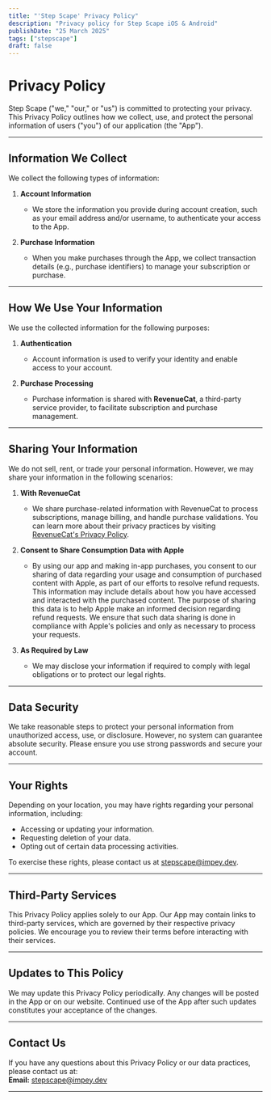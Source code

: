 ```yaml
---
title: "'Step Scape' Privacy Policy"
description: "Privacy policy for Step Scape iOS & Android"
publishDate: "25 March 2025"
tags: ["stepscape"]
draft: false
---
```


# Privacy Policy

Step Scape ("we," "our," or "us") is committed to protecting your privacy. This Privacy Policy outlines how we collect, use, and protect the personal information of users ("you") of our application (the "App").

---

## Information We Collect

We collect the following types of information:

1. **Account Information**

    - We store the information you provide during account creation, such as your email address and/or username, to authenticate your access to the App.

2. **Purchase Information**
    - When you make purchases through the App, we collect transaction details (e.g., purchase identifiers) to manage your subscription or purchase.

---

## How We Use Your Information

We use the collected information for the following purposes:

1. **Authentication**

    - Account information is used to verify your identity and enable access to your account.

2. **Purchase Processing**
    - Purchase information is shared with **RevenueCat**, a third-party service provider, to facilitate subscription and purchase management.

---

## Sharing Your Information

We do not sell, rent, or trade your personal information. However, we may share your information in the following scenarios:

1. **With RevenueCat**

    - We share purchase-related information with RevenueCat to process subscriptions, manage billing, and handle purchase validations. You can learn more about their privacy practices by visiting [RevenueCat's Privacy Policy](https://www.revenuecat.com/privacy).

2. **Consent to Share Consumption Data with Apple**

    - By using our app and making in-app purchases, you consent to our sharing of data regarding your usage and consumption of purchased content with Apple, as part of our efforts to resolve refund requests. This information may include details about how you have accessed and interacted with the purchased content. The purpose of sharing this data is to help Apple make an informed decision regarding refund requests. We ensure that such data sharing is done in compliance with Apple's policies and only as necessary to process your requests.

3. **As Required by Law**
    - We may disclose your information if required to comply with legal obligations or to protect our legal rights.

---

## Data Security

We take reasonable steps to protect your personal information from unauthorized access, use, or disclosure. However, no system can guarantee absolute security. Please ensure you use strong passwords and secure your account.

---

## Your Rights

Depending on your location, you may have rights regarding your personal information, including:

-   Accessing or updating your information.
-   Requesting deletion of your data.
-   Opting out of certain data processing activities.

To exercise these rights, please contact us at stepscape@impey.dev.

---

## Third-Party Services

This Privacy Policy applies solely to our App. Our App may contain links to third-party services, which are governed by their respective privacy policies. We encourage you to review their terms before interacting with their services.

---

## Updates to This Policy

We may update this Privacy Policy periodically. Any changes will be posted in the App or on our website. Continued use of the App after such updates constitutes your acceptance of the changes.

---

## Contact Us

If you have any questions about this Privacy Policy or our data practices, please contact us at:  
**Email:** stepscape@impey.dev

---
